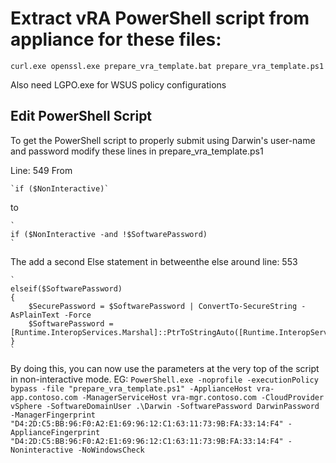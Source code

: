 # Extract vRA PowerShell script from appliance for these files:
`curl.exe
openssl.exe
prepare_vra_template.bat
prepare_vra_template.ps1
`

Also need LGPO.exe for WSUS policy configurations

## Edit PowerShell Script
To get the PowerShell script to properly submit using Darwin's user-name and password modify these lines in prepare_vra_template.ps1

Line: 549
From 

	`if ($NonInteractive)`
	
to

	`
	if ($NonInteractive -and !$SoftwarePassword)
	`
	
The add a second Else statement in betweenthe else around line: 553
	
	`
	elseif($SoftwarePassword)
    {
        $SecurePassword = $SoftwarePassword | ConvertTo-SecureString -AsPlainText -Force
        $SoftwarePassword = [Runtime.InteropServices.Marshal]::PtrToStringAuto([Runtime.InteropServices.Marshal]::SecureStringToBSTR($SecurePassword))
    }
	`
	
By doing this, you can now use the parameters at the very top of the script  in non-interactive mode. EG: 
`PowerShell.exe -noprofile -executionPolicy bypass -file "prepare_vra_template.ps1" -ApplianceHost vra-app.contoso.com -ManagerServiceHost vra-mgr.contoso.com -CloudProvider vSphere -SoftwareDomainUser .\Darwin -SoftwarePassword DarwinPassword -ManagerFingerprint "D4:2D:C5:BB:96:F0:A2:E1:69:96:12:C1:63:11:73:9B:FA:33:14:F4" -ApplianceFingerprint "D4:2D:C5:BB:96:F0:A2:E1:69:96:12:C1:63:11:73:9B:FA:33:14:F4" -Noninteractive -NoWindowsCheck`